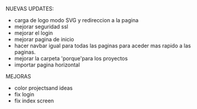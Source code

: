 NUEVAS UPDATES:

- carga de logo modo SVG y redireccion a la pagina
- mejorar seguridad ssl
- mejorar el login
- mejorar pagina de inicio
- hacer navbar igual para todas las paginas para aceder mas rapido a las paginas.
- mejorar la carpeta 'porque'para los proyectos
- importar pagina horizontal

MEJORAS
- color projectsand ideas
- fix login 
- fix index screen
